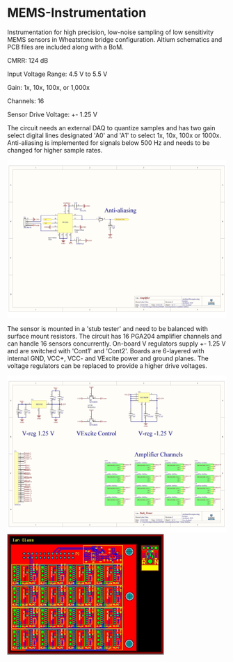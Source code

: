 # MEMS-Instrumentation
Instrumentation for high precision, low-noise sampling of low sensitivity MEMS sensors in Wheatstone bridge configuration. Altium schematics and PCB files are included along with a BoM.

CMRR: 124 dB

Input Voltage Range: 4.5 V to 5.5 V

Gain: 1x, 10x, 100x, or 1,000x

Channels: 16

Sensor Drive Voltage: +- 1.25 V

The circuit needs an external DAQ to quantize samples and has two gain select digital lines designated 'A0' and 'A1' to select 1x, 10x, 100x or 1000x. Anti-aliasing is implemented for signals below 500 Hz and needs to be changed for higher sample rates.

<img src="https://github.com/IanGlass/MEMS-Instrumentation/blob/master/Amplifier_Schematic.jpg" width="700">

The sensor is mounted in a 'stub tester' and need to be balanced with surface mount resistors. The circuit has 16 PGA204 amplifier channels and can handle 16 sensors concurrently.  On-board V regulators supply +- 1.25 V and are switched with 'Cont1' and 'Cont2'. Boards are 6-layered with internal GND, VCC+, VCC- and VExcite power and ground planes. The voltage regulators can be replaced to provide a higher drive voltages.

 
<img src="https://github.com/IanGlass/MEMS-Instrumentation/blob/master/Stub_Tester_Schematic.jpg" width="700"> 
<img src="https://github.com/IanGlass/MEMS-Instrumentation/blob/master/MEMS_Instrumentation.JPG" width="360">
